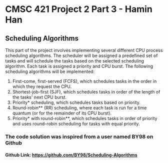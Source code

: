 # CMSC 421 Project 2 Part 3 - Hamin Han
## Scheduling Algorithms

This part of the project involves implementing several different CPU process scheduling
algorithms. The scheduler will be assigned a predefined set of tasks and will schedule the tasks
based on the selected scheduling algorithm. Each task is assigned a priority and CPU burst. The
following scheduling algorithms will be implemented:

1. First-come, first-served (FCFS), which schedules tasks in the order in which they
request the CPU.
2. Shortest-job-first (SJF), which schedules tasks in order of the length of the tasks' next
CPU burst.
3. Priority* scheduling, which schedules tasks based on priority.
4. Round-robin** (RR) scheduling, where each task is run for a time quantum (or for the
remainder of its CPU burst).
5. Priority* with round-robin**, which schedules tasks in order of priority and uses
round-robin scheduling for tasks with equal priority.

### The code solution was inspired from a user named BY98 on Github
#### Github Link: https://github.com/BY98/Scheduling-Algorithms